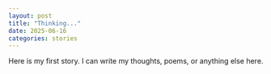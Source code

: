 ```yaml
---
layout: post
title: "Thinking..."
date: 2025-06-16
categories: stories
---
```


Here is my first story. I can write my thoughts, poems, or anything else here.
